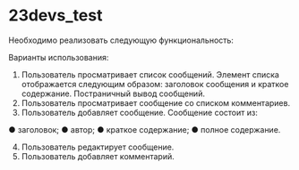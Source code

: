 # 23devs_test

Необходимо реализовать следующую функциональность:

Варианты использования:
1. Пользователь просматривает список сообщений. Элемент списка отображается
следующим образом: заголовок сообщения и краткое содержание. Постраничный вывод
сообщений.
2. Пользователь просматривает сообщение со списком комментариев.
3. Пользователь добавляет сообщение. Сообщение состоит из:

● заголовок;
● автор;
● краткое содержание;
● полное содержание.

4. Пользователь редактирует сообщение.
5. Пользователь добавляет комментарий.
